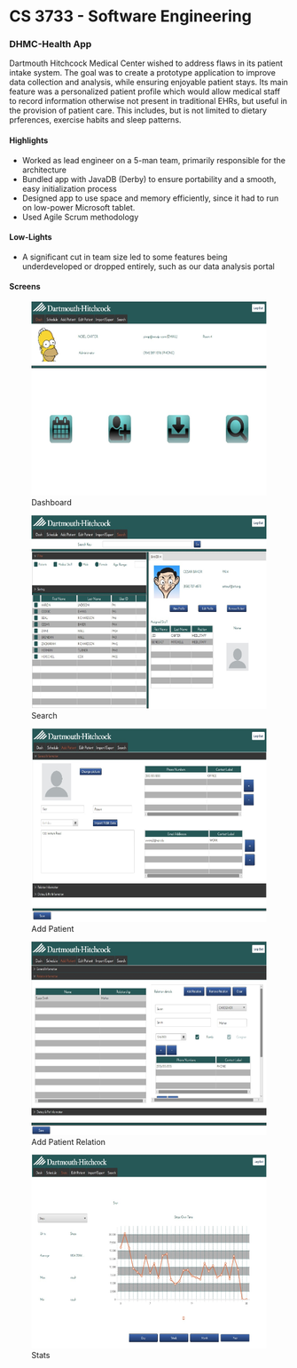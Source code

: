 # CS 3733 - Software Engineering
### DHMC-Health App
Dartmouth Hitchcock Medical Center wished to address flaws in its patient intake system. The goal was to create a prototype application to improve data collection and analysis, while ensuring enjoyable patient stays. Its main feature was a personalized patient profile which would allow medical staff to record information otherwise not present in traditional EHRs, but useful in the provision of patient care. This includes, but is not limited to dietary prferences, exercise habits and sleep patterns. 


#### Highlights
* Worked as lead engineer on a 5-man team, primarily responsible for the architecture
* Bundled app with JavaDB (Derby) to ensure portability and a smooth, easy initialization process
* Designed app to use space and memory efficiently, since it had to run on low-power Microsoft tablet.
* Used Agile Scrum methodology


#### Low-Lights
* A significant cut in team size led to some features being underdeveloped or dropped entirely, such as our data analysis portal

#### Screens

<figure>
<img src='/assets/images/dhmc-dashboard.png' height='350' alt='Dashboard'>
<figcaption>Dashboard</figcaption>
</figure>

<figure>
<img src='/assets/images/dhmc-search.png' height='350' alt='Search'>
<figcaption>Search</figcaption>
</figure>

<figure>
<img src='/assets/images/dhmc-addPatient.png' height='350' alt='Add Patient'>
<figcaption>Add Patient</figcaption>
</figure>

<figure>
<img src='/assets/images/dhmc-addPatientRelation.png' height='350' alt='Add Patient Relation'>
<figcaption>Add Patient Relation</figcaption>
</figure>

<figure>
<img src='/assets/images/dhmc-statisticalInformation.png' height='350' alt='Stats'>
<figcaption>Stats</figcaption>
</figure>